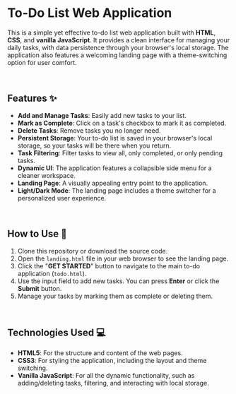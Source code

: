 # To-Do List Web Application

This is a simple yet effective to-do list web application built with **HTML**, **CSS**, and **vanilla JavaScript**. It provides a clean interface for managing your daily tasks, with data persistence through your browser's local storage. The application also features a welcoming landing page with a theme-switching option for user comfort.

<br>

## Features ✨

* **Add and Manage Tasks**: Easily add new tasks to your list.
* **Mark as Complete**: Click on a task's checkbox to mark it as completed.
* **Delete Tasks**: Remove tasks you no longer need.
* **Persistent Storage**: Your to-do list is saved in your browser's local storage, so your tasks will be there when you return.
* **Task Filtering**: Filter tasks to view all, only completed, or only pending tasks.
* **Dynamic UI**: The application features a collapsible side menu for a cleaner workspace.
* **Landing Page**: A visually appealing entry point to the application.
* **Light/Dark Mode**: The landing page includes a theme switcher for a personalized user experience.

<br>

## How to Use 🚀

1.  Clone this repository or download the source code.
2.  Open the `landing.html` file in your web browser to see the landing page.
3.  Click the "**GET STARTED**" button to navigate to the main to-do application (`todo.html`).
4.  Use the input field to add new tasks. You can press **Enter** or click the **Submit** button.
5.  Manage your tasks by marking them as complete or deleting them.

<br>

## Technologies Used 💻

* **HTML5**: For the structure and content of the web pages.
* **CSS3**: For styling the application, including the layout and theme switching.
* **Vanilla JavaScript**: For all the dynamic functionality, such as adding/deleting tasks, filtering, and interacting with local storage.

